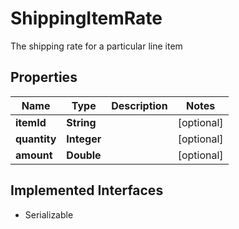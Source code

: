 

# ShippingItemRate

The shipping rate for a particular line item

## Properties

| Name | Type | Description | Notes |
|------------ | ------------- | ------------- | -------------|
|**itemId** | **String** |  |  [optional] |
|**quantity** | **Integer** |  |  [optional] |
|**amount** | **Double** |  |  [optional] |


## Implemented Interfaces

* Serializable


